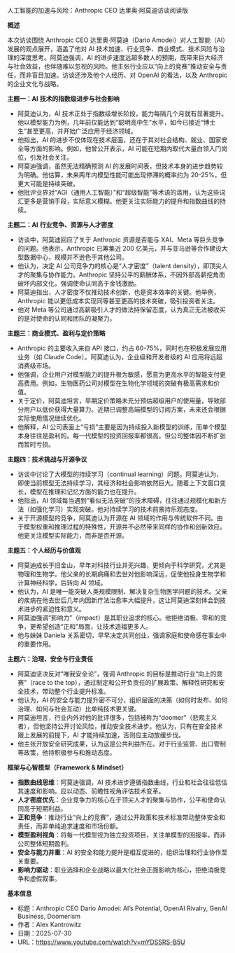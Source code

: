 人工智能的加速与风险：Anthropic CEO 达里奥·阿莫迪访谈阅读版

  

**概述**

  

本次访谈围绕 Anthropic CEO 达里奥·阿莫迪（Dario Amodei）对人工智能（AI）发展的观点展开，涵盖了他对 AI 技术加速、行业竞争、商业模式、技术风险与治理的深度思考。阿莫迪强调，AI 的进步速度远超多数人的预期，既带来巨大经济与社会效益，也伴随难以忽视的风险。他主张行业应以“向上的竞赛”推动安全与责任，而非盲目加速。访谈还涉及他个人经历、对 OpenAI 的看法，以及 Anthropic 的企业文化与战略。

  

**主题一：AI** **技术的指数级进步与社会影响**

- 阿莫迪认为，AI 技术正处于指数级增长阶段，能力每隔几个月就有显著提升。他以模型能力为例，几年前仅能达到“聪明高中生”水平，如今已接近“博士生”甚至更高，并开始广泛应用于经济领域。
- 他指出，AI 的进步不仅体现在技术层面，还在于其对社会结构、就业、国家安全等方面的影响。例如，他曾公开表示，AI 可能在短期内取代大量白领入门岗位，引发社会关注。
- 阿莫迪强调，虽然无法精确预测 AI 的发展时间表，但技术本身的进步趋势较为明确。他估算，未来两年内模型性能可能出现停滞的概率约为 20-25%，但更大可能是持续突破。
- 他批评业界对“AGI（通用人工智能）”和“超级智能”等术语的滥用，认为这些词汇更多是营销手段，实际意义模糊。他更关注实际能力的提升和指数曲线的持续。

  

**主题二：AI** **行业竞争、资源与人才密度**

- 访谈中，阿莫迪回应了关于 Anthropic 资源是否能与 XAI、Meta 等巨头竞争的问题。他表示，Anthropic 已筹集近 200 亿美元，并与亚马逊等合作建设大型数据中心，规模并不逊色于其他公司。
- 他认为，决定 AI 公司竞争力的核心是“人才密度”（talent density），即顶尖人才的聚集与协作能力。Anthropic 坚持公平的薪酬体系，不因外部高薪挖角而破坏内部文化，强调使命认同高于金钱激励。
- 阿莫迪指出，人才密度不仅推动技术创新，也是资本效率的关键。他举例，Anthropic 能以更低成本实现同等甚至更高的技术突破，吸引投资者关注。
- 他对 Meta 等公司通过高薪吸引人才的做法持保留态度，认为真正无法被收买的是对使命的认同和团队的凝聚力。

  

**主题三：商业模式、盈利与定价策略**

- Anthropic 的主要收入来自 API 接口，约占 60-75%，同时也在积极发展应用业务（如 Claude Code）。阿莫迪认为，企业级和开发者级的 AI 应用将远超消费级市场。
- 他强调，企业用户对模型能力的提升极为敏感，愿意为更高水平的智能支付更高费用。例如，生物医药公司对模型在生物化学领域的突破有极高需求和价值。
- 关于定价，阿莫迪坦言，早期定价策略未充分预估超级用户的使用量，导致部分用户以低价获得大量算力。近期已调整高端模型的订阅方案，未来还会根据实际使用情况继续优化。
- 他解释，AI 公司表面上“亏损”主要是因为持续投入新模型的训练，而单个模型本身往往是盈利的。每一代模型的投资回报率都很高，但公司整体因不断扩张而暂时亏损。

  

**主题四：技术挑战与开源争议**

- 访谈中讨论了大模型的持续学习（continual learning）问题。阿莫迪认为，即使当前模型无法持续学习，其经济和社会影响依然巨大。随着上下文窗口变长，模型在推理和记忆方面的能力也在提升。
- 他指出，AI 领域每当遇到“看似无法突破”的技术障碍，往往通过规模化和新方法（如强化学习）实现突破。他对持续学习的技术前景持乐观态度。
- 关于开源模型的竞争，阿莫迪认为开源在 AI 领域的作用与传统软件不同。由于模型权重和推理过程的特殊性，开源并不必然带来同样的协作和创新效应。他更关注模型实际能力，而非是否开源。

  

**主题五：个人经历与价值观**

- 阿莫迪成长于旧金山，早年对科技行业并无兴趣，更倾向于科学研究，尤其是物理和生物学。他父亲的长期病痛和去世对他影响深远，促使他投身生物学和计算神经科学，后转向 AI 领域。
- 他认为，AI 是唯一能突破人类规模限制、解决复杂生物医学问题的技术。父亲的疾病在他去世后几年内因新疗法治愈率大幅提升，这让阿莫迪深刻体会到技术进步的紧迫性和意义。
- 阿莫迪强调“影响力”（impact）是其职业追求的核心。他拒绝消极、零和的竞争，更希望创造“正和”局面，让技术造福更多人。
- 他与妹妹 Daniela 关系密切，早早决定共同创业，强调家庭和使命感在事业中的重要作用。

  

**主题六：治理、安全与行业责任**

- 阿莫迪坚决反对“唯我安全论”，强调 Anthropic 的目标是推动行业“向上的竞赛”（race to the top），通过制定和公开负责任的扩展政策、解释性研究和安全技术，带动整个行业提升标准。
- 他认为，AI 的安全与能力提升密不可分，组织层面的决策（如何时发布、如何治理、如何与社会互动）比单纯技术更关键。
- 阿莫迪坦言，行业内外对他的批评很多，包括被称为“doomer”（悲观主义者），但他坚持公开讨论风险，推动安全技术进步。他认为，只有在安全技术跟上发展的前提下，AI 才能持续加速，否则应主动放缓步伐。
- 他主张开放安全研究成果，认为这是公共利益所在。对于行业监管、出口管制等政策，他持积极参与和推动态度。

  

**框架与心智模型（Framework & Mindset）**

- **指数曲线思维**：阿莫迪强调，AI 技术进步遵循指数曲线，行业和社会往往低估其速度和影响。应以动态、前瞻性视角评估技术变革。
- **人才密度优先**：企业竞争力的核心在于顶尖人才的聚集与协作，公平和使命认同高于短期利益。
- **正和竞争**：推动行业“向上的竞赛”，通过公开政策和技术标准带动整体安全和责任，而非单纯追求速度和市场份额。
- **模型盈利视角**：将每一代模型视为独立投资项目，关注单模型的回报率，而非公司整体短期盈利。
- **安全与能力并重**：AI 的安全和能力提升是相互促进的，组织治理和行业协作至关重要。
- **影响力驱动**：职业选择和企业战略以最大化社会正面影响为核心，拒绝消极竞争和虚假叙事。

  

**基本信息**

- 标题：Anthropic CEO Dario Amodei: AI’s Potential, OpenAI Rivalry, GenAI Business, Doomerism
- 作者：Alex Kantrowitz
- 日期：2025-07-30
- URL：https://www.youtube.com/watch?v=mYDSSRS-B5U
